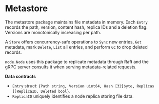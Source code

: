 # Metastore

The metastore package maintains file metadata in memory. Each `Entry` records the path, version,
content hash, replica IDs and a deletion flag. Versions are monotonically increasing per path.

A `Store` offers concurrency-safe operations to `Sync` new entries, `Get` metadata, mark `Delete`,
`List` all entries, and perform `GC` to drop deleted records.

`node.Node` uses this package to replicate metadata through Raft and the gRPC server consults it
when serving metadata-related requests.

**Data contracts**

- `Entry` struct: `{Path string, Version uint64, Hash [32]byte, Replicas []ReplicaID, Deleted bool}`.
- `ReplicaID` uniquely identifies a node replica storing file data.

